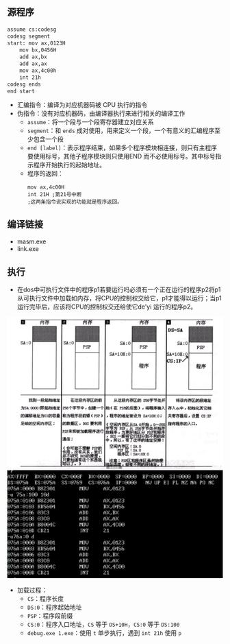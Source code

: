 ## 源程序
```
assume cs:codesg 
codesg segment 
start: mov ax,0123H
    mov bx,0456H
    add ax,bx
    add ax,ax
    mov ax,4c00h
    int 21h
codesg ends 
end start
```
- 汇编指令：编译为对应机器码被 CPU 执行的指令
- 伪指令：没有对应机器码，由编译器执行来进行相关的编译工作
  - `assume`：将一个段与一个段寄存器建立对应关系
  - `segment`：和 `ends` 成对使用，用来定义一个段，一个有意义的汇编程序至少包含一个段
  - `end [label]`：表示程序结束，如果多个程序模块相连接，则只有主程序要使用标号，其他子程序模块则只使用END 而不必使用标号。其中标号指示程序开始执行的起始地址。
  - 程序的返回：
    ```
    mov ax,4c00H
    int 21H ;第21号中断
    ;这两条指令说实现的功能就是程序返回。
    ```
## 编译链接
- masm.exe
- link.exe
## 执行
- 在dos中可执行文件中的程序p1若要运行吗必须有一个正在运行的程序p2将p1从可执行文件中加载如内存，将CPU的控制权交给它，p1才能得以运行；当p1运行完毕后，应该将CPU的控制权交还给使它de'yi 运行的程序p2。

<img src="./asserts/程序加载过程.png"></img>
<img src="./asserts/程序加载内存.png"></img>

- 加载过程：
  - `CS`：程序长度 
  - `DS:0`：程序起始地址
  - `PSP`：程序段前缀
  - `CS:0`：程序入口地址，`CS` 等于 `DS+10H`，`CS:0` 等于 `DS:100`
  - `debug.exe 1.exe`：使用 `t` 单步执行，遇到 `int 21h` 使用 `p`
